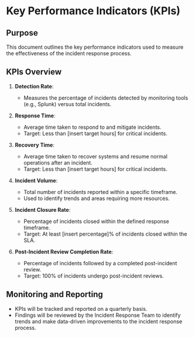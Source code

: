 # Key Performance Indicators (KPIs)

## Purpose
This document outlines the key performance indicators used to measure the effectiveness of the incident response process.

## KPIs Overview
1. **Detection Rate**:
   - Measures the percentage of incidents detected by monitoring tools (e.g., Splunk) versus total incidents.

2. **Response Time**:
   - Average time taken to respond to and mitigate incidents.
   - Target: Less than [insert target hours] for critical incidents.

3. **Recovery Time**:
   - Average time taken to recover systems and resume normal operations after an incident.
   - Target: Less than [insert target hours] for critical incidents.

4. **Incident Volume**:
   - Total number of incidents reported within a specific timeframe.
   - Used to identify trends and areas requiring more resources.

5. **Incident Closure Rate**:
   - Percentage of incidents closed within the defined response timeframe.
   - Target: At least [insert percentage]% of incidents closed within the SLA.

6. **Post-Incident Review Completion Rate**:
   - Percentage of incidents followed by a completed post-incident review.
   - Target: 100% of incidents undergo post-incident reviews.

## Monitoring and Reporting
- KPIs will be tracked and reported on a quarterly basis.
- Findings will be reviewed by the Incident Response Team to identify trends and make data-driven improvements to the incident response process.
